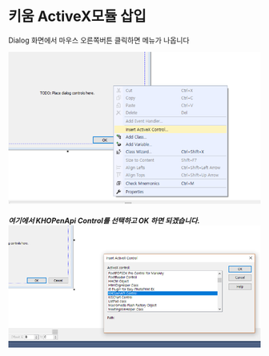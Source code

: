 # 키움 ActiveX모듈 삽입

Dialog 화면에서 마우스 오른쪽버튼 클릭하면 메뉴가 나옵니다

![](/assets/import22.png)

##### 여기에서 KHOPenApi Control를 선택하고 OK 하면 되겠습니다.![](/assets/import23.png)



